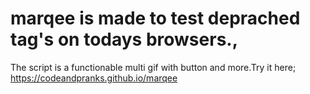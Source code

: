 # marqee is made to test deprached tag's on todays browsers.<marqee>,
The script is a functionable multi gif with button and more.Try it here;
https://codeandpranks.github.io/marqee
